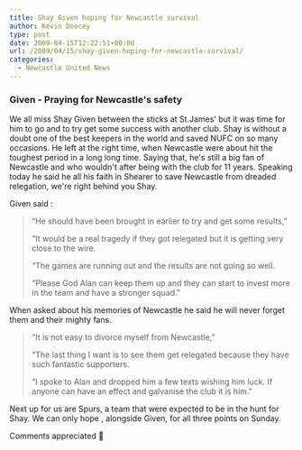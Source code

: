 ```yaml
---
title: Shay Given hoping for Newcastle survival
author: Kevin Doocey
type: post
date: 2009-04-15T12:22:51+00:00
url: /2009/04/15/shay-given-hoping-for-newcastle-survival/
categories:
  - Newcastle United News
---
```


### Given - Praying for Newcastle's safety

We all miss Shay Given between the sticks at St.James' but it was time for him to go and to try get some success with another club. Shay is without a doubt one of the best keepers in the world and saved NUFC on so many occasions. He left at the right time, when Newcastle were about hit the toughest period in a long long time. Saying that, he's still a big fan of Newcastle and who wouldn't after being with the club for 11 years. Speaking today he said he all his faith in Shearer to save Newcastle from dreaded relegation, we're right behind you Shay.

Given said :

> “He should have been brought in earlier to try and get some results,”
>
> “It would be a real tragedy if they got relegated but it is getting very close to the wire.
>
> “The games are running out and the results are not going so well.
>
> “Please God Alan can keep them up and they can start to invest more in the team and have a stronger squad.”

When asked about his memories of Newcastle he said he will never forget them and their mighty fans.

> “It is not easy to divorce myself from Newcastle,”
>
> “The last thing I want is to see them get relegated because they have such fantastic supporters.
>
> “I spoke to Alan and dropped him a few texts wishing him luck. If anyone can have an effect and galvanise the club it is him.”

Next up for us are Spurs, a team that were expected to be in the hunt for Shay. We can only hope , alongside Given, for all three points on Sunday.

Comments appreciated 🙂
